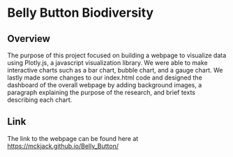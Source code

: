 # Belly Button Biodiversity 
## Overview
The purpose of this project focused on building a webpage to visualize data using Plotly.js, a javascript visualization library. We were able to make interactive charts such as a bar chart, bubble chart, and a gauge chart. We lastly made some changes to our index.html code and designed the dashboard of the overall webpage by adding background images, a paragraph explaining the purpose of the research, and brief texts describing each chart. 
## Link
The link to the webpage can be found here at https://mckjack.github.io/Belly_Button/
